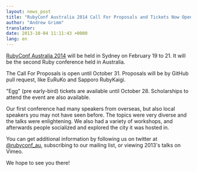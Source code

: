 ```yaml
---
layout: news_post
title: "RubyConf Australia 2014 Call For Proposals and Tickets Now Open!"
author: "Andrew Grimm"
translator:
date: 2013-10-04 11:11:43 +0000
lang: en
---
```


[RubyConf Australia 2014][1] will be held in Sydney on February 19 to 21.
It will be the second Ruby conference held in Australia.

The Call For Proposals is open until October 31. Proposals will be
by GitHub pull request, like EuRuKo and Sapporo RubyKaigi.

"Egg" (pre early-bird) tickets are available until October 28.
Scholarships to attend the event are also available.

Our first conference had many speakers from overseas, but also local speakers
you may not have seen before. The topics were very diverse and the talks were
enlightening. We also had a variety of workshops, and afterwards people
socialized and explored the city it was hosted in.

You can get additional information by following us on twitter at
[@rubyconf_au][2], subscribing to our mailing list, or viewing 2013's talks
on Vimeo.

We hope to see you there!

[1]: http://www.rubyconf.org.au/
[2]: http://twitter.com/rubyconf_au
